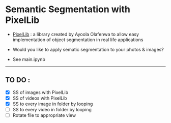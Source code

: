 # Semantic Segmentation with PixelLib

- [PixelLib](https://pixellib.readthedocs.io/en/latest/image_ade20k.html#semantic-ade20k) : a library created by Ayoola Olafenwa to allow easy implementation of object segmentation in real life applications

- Would you like to apply sematic segmentation to your photos & images?

- See main.ipynb

---
## TO DO : 
- [x] SS of images with PixelLib
- [x] SS of videos with PixelLib
- [x] SS to every image in folder by looping
- [ ] SS to every video in folder by looping
- [ ] Rotate file to appropriate view
